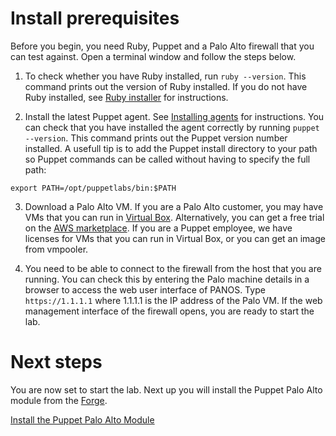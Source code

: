 # Install prerequisites

Before you begin, you need Ruby, Puppet and a Palo Alto firewall that you can test against. Open a terminal window and follow the steps below.

1. To check whether you have Ruby installed, run `ruby --version`. This command prints out the version of Ruby installed. If you do not have Ruby installed, see [Ruby installer](https://rubyinstaller.org/downloads/) for instructions.

2. Install the latest Puppet agent. See [Installing agents](https://puppet.com/docs/puppet/6.4/install_agents.html) for instructions. You can check that you have installed the agent correctly by running `puppet --version`. This command prints out the Puppet version number installed. A usefull tip is to add the Puppet install directory to your path so Puppet commands can be called without having to specify the full path:

```
export PATH=/opt/puppetlabs/bin:$PATH
```

3. Download a Palo Alto VM. If you are a Palo Alto customer, you may have VMs that you can run in [Virtual Box](https://www.virtualbox.org/). Alternatively, you can get a free trial on the [AWS marketplace](https://aws.amazon.com/marketplace/seller-profile?id=0ed48363-5064-4d47-b41b-a53f7c937314). If you are a Puppet employee, we have licenses for VMs that you can run in Virtual Box, or you can get an image from vmpooler. 

4. You need to be able to connect to the firewall from the host that you are running. You can check this by entering the Palo machine details in a browser to access the web user interface of PANOS. Type `https://1.1.1.1` where 1.1.1.1 is the IP address of the Palo VM. If the web management interface of the firewall opens, you are ready to start the lab.

# Next steps

You are now set to start the lab. Next up you will install the Puppet Palo Alto module from the [Forge](https://forge.puppet.com/).

[Install the Puppet Palo Alto Module](./../02-install-panos-module/README.md)
